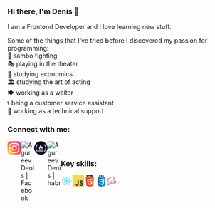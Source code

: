 ### Hi there, I'm Denis 👋



I am a Frontend Developer and I love learning new stuff. 

Some of the things that I've tried before I discovered my passion for programming:\
🥋  sambo fighting\
🎭  playing in the theater\
💼  studying economics\
🏛️  studying the art of acting\
🍽️  working as a waiter\
📞  being a customer service assistant\
👷  working as a technical support

### Connect with me:

[<img align="left" alt="Agureev Denis | Instagram" width="30px" src="./instagram.svg" />][instagram]
[<img align="left" alt="Agureev Denis | Facebook" width="30px" src="https://cdn.worldvectorlogo.com/logos/facebook-3-2.svg" />][facebook]
[<img align="left" alt="Agureev Denis | freeCodeCamp" width="30px" src="./free-code-camp.svg" />][freeCodeCamp]
[<img align="left" alt="Agureev Denis | habr" width="30px" src="https://static10.tgstat.ru/channels/_0/bf/bf60221c12ac17ba9170f322895b79cb.jpg" />][habr]

<br />

### Key skills:

<img align="left" alt="React" width="26px" src="https://raw.githubusercontent.com/github/explore/80688e429a7d4ef2fca1e82350fe8e3517d3494d/topics/react/react.png" />
<img align="left" alt="JavaScript" width="26px" src="https://raw.githubusercontent.com/github/explore/80688e429a7d4ef2fca1e82350fe8e3517d3494d/topics/javascript/javascript.png" />
<img align="left" alt="HTML5" width="26px" src="https://raw.githubusercontent.com/github/explore/80688e429a7d4ef2fca1e82350fe8e3517d3494d/topics/html/html.png" />
<img align="left" alt="CSS3" width="26px" src="https://raw.githubusercontent.com/github/explore/80688e429a7d4ef2fca1e82350fe8e3517d3494d/topics/css/css.png" />
<img align="left" alt="Sass" width="26px" src="https://raw.githubusercontent.com/github/explore/80688e429a7d4ef2fca1e82350fe8e3517d3494d/topics/sass/sass.png" />

[instagram]: https://www.instagram.com/agureev___do/
[freeCodeCamp]: https://www.freecodecamp.org/dkihada
[facebook]: https://www.facebook.com/profile.php?id=100011831342146
[habr]: https://career.habr.com/dkihada
